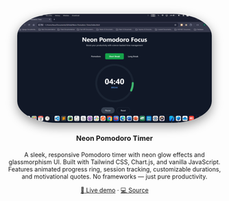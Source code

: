 <!-- README.md -->
<div align="center" style="margin-bottom: 20px;">
  <a href="https://amirhosseingholami-dev.github.io/Neon-Pomodoro-Timer/" target="_blank" style="text-decoration: none; color: inherit;">
    <img 
      src="./Screenshot.png" 
      alt="Neon Pomodoro Timer" 
      style="max-width:90%; height:auto; border-radius:20%; box-shadow:0 8px 24px rgba(0,0,0,0.4);"
    />
    <h3>Neon Pomodoro Timer</h3>
  </a>
</div>

<p align="center">
  A sleek, responsive Pomodoro timer with neon glow effects and glassmorphism UI.  
  Built with Tailwind CSS, Chart.js, and vanilla JavaScript.  
  Features animated progress ring, session tracking, customizable durations, and motivational quotes.  
  No frameworks — just pure productivity.
</p>

<p align="center">
  <a href="https://amirhosseingholami-dev.github.io/Neon-Pomodoro-Timer/" target="_blank">🎯 Live demo</a> ·
  <a href="https://github.com/AmirHosseinGholami-DEV/Neon-Pomodoro-Timer/" target="_blank">💻 Source</a>
</p>
